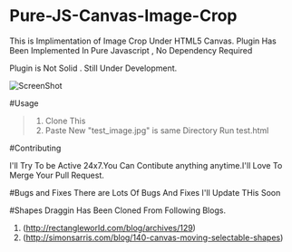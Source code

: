 # Pure-JS-Canvas-Image-Crop
This is Implimentation of Image Crop Under HTML5 Canvas. Plugin Has Been Implemented In Pure Javascript , No Dependency Required

Plugin is Not Solid . Still Under Development.

![ScreenShot](https://www.anonimg.com/img/07f263de80b73d8bb7b6862b81e4b612.png "How Does It Look ?")


#Usage
> 1. Clone This 
> 2. Paste New "test_image.jpg" is same Directory Run test.html

#Contributing

I'll Try To be Active 24x7.You Can Contibute anything anytime.I'll Love To Merge Your Pull Request.

#Bugs and Fixes
There are Lots Of Bugs And Fixes I'll Update THis Soon


#Shapes Draggin Has Been Cloned From Following Blogs.
1. (http://rectangleworld.com/blog/archives/129)
2. (http://simonsarris.com/blog/140-canvas-moving-selectable-shapes)

